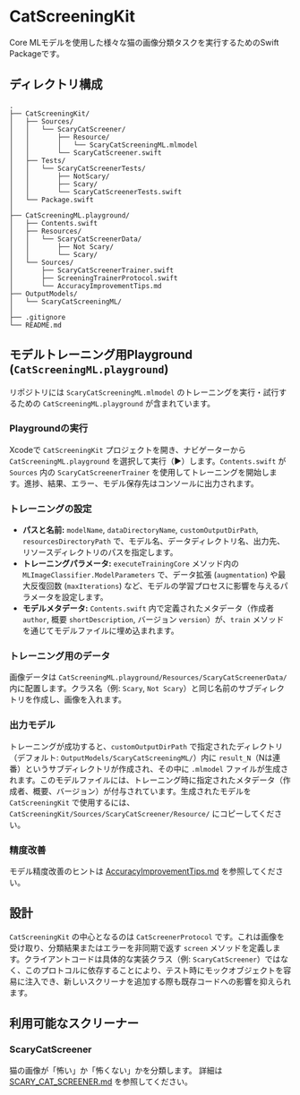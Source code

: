 # CatScreeningKit

Core MLモデルを使用した様々な猫の画像分類タスクを実行するためのSwift Packageです。

## ディレクトリ構成

```
.
├── CatScreeningKit/
│   ├── Sources/
│   │   └── ScaryCatScreener/
│   │       ├── Resource/
│   │       │   └── ScaryCatScreeningML.mlmodel
│   │       └── ScaryCatScreener.swift
│   ├── Tests/
│   │   └── ScaryCatScreenerTests/
│   │       ├── NotScary/
│   │       ├── Scary/
│   │       └── ScaryCatScreenerTests.swift
│   └── Package.swift
│
├── CatScreeningML.playground/
│   ├── Contents.swift
│   ├── Resources/
│   │   └── ScaryCatScreenerData/
│   │       ├── Not Scary/
│   │       └── Scary/
│   └── Sources/
│       ├── ScaryCatScreenerTrainer.swift
│       ├── ScreeningTrainerProtocol.swift
│       └── AccuracyImprovementTips.md
├── OutputModels/
│   └── ScaryCatScreeningML/
│
├── .gitignore
└── README.md
```

## モデルトレーニング用Playground (`CatScreeningML.playground`)

リポジトリには `ScaryCatScreeningML.mlmodel` のトレーニングを実行・試行するための `CatScreeningML.playground` が含まれています。

### Playgroundの実行
Xcodeで `CatScreeningKit` プロジェクトを開き、ナビゲーターから `CatScreeningML.playground` を選択して実行（▶︎）します。`Contents.swift` が `Sources` 内の `ScaryCatScreenerTrainer` を使用してトレーニングを開始します。進捗、結果、エラー、モデル保存先はコンソールに出力されます。

### トレーニングの設定
*   **パスと名前:** `modelName`, `dataDirectoryName`, `customOutputDirPath`, `resourcesDirectoryPath` で、モデル名、データディレクトリ名、出力先、リソースディレクトリのパスを指定します。
*   **トレーニングパラメータ:** `executeTrainingCore` メソッド内の `MLImageClassifier.ModelParameters` で、データ拡張 (`augmentation`) や最大反復回数 (`maxIterations`) など、モデルの学習プロセスに影響を与えるパラメータを設定します。
*   **モデルメタデータ:** `Contents.swift` 内で定義されたメタデータ（作成者 `author`, 概要 `shortDescription`, バージョン `version`）が、`train` メソッドを通じてモデルファイルに埋め込まれます。

### トレーニング用のデータ
画像データは `CatScreeningML.playground/Resources/ScaryCatScreenerData/` 内に配置します。クラス名（例: `Scary`, `Not Scary`）と同じ名前のサブディレクトリを作成し、画像を入れます。

### 出力モデル
トレーニングが成功すると、`customOutputDirPath` で指定されたディレクトリ（デフォルト: `OutputModels/ScaryCatScreeningML/`）内に `result_N`（Nは連番）というサブディレクトリが作成され、その中に `.mlmodel` ファイルが生成されます。このモデルファイルには、トレーニング時に指定されたメタデータ（作成者、概要、バージョン）が付与されています。生成されたモデルを `CatScreeningKit` で使用するには、`CatScreeningKit/Sources/ScaryCatScreener/Resource/` にコピーしてください。

### 精度改善
モデル精度改善のヒントは [AccuracyImprovementTips.md](CatScreeningML.playground/Sources/AccuracyImprovementTips.md) を参照してください。

## 設計

`CatScreeningKit` の中心となるのは `CatScreenerProtocol` です。これは画像を受け取り、分類結果またはエラーを非同期で返す `screen` メソッドを定義します。クライアントコードは具体的な実装クラス（例: `ScaryCatScreener`）ではなく、このプロトコルに依存することにより、テスト時にモックオブジェクトを容易に注入でき、新しいスクリーナを追加する際も既存コードへの影響を抑えられます。

## 利用可能なスクリーナー

### ScaryCatScreener

猫の画像が「怖い」か「怖くない」かを分類します。
詳細は [SCARY_CAT_SCREENER.md](CatScreeningKit/Sources/ScaryCatScreener/SCARY_CAT_SCREENER.md) を参照してください。